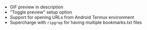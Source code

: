 - GIF preview in description
- "Toggle preview" setup option
- Support for opening URLs from Android Termux environment
- Supercharge with `ripgrep` for having multiple bookmarks.txt files
